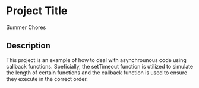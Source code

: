 # Project Title
Summer Chores

## Description
This project is an example of how to deal with asynchrounous code using callback functions.  Speficially, the setTimeout function is utilized to simulate the length of certain functions and the callback function is used to ensure they execute in the correct order.
